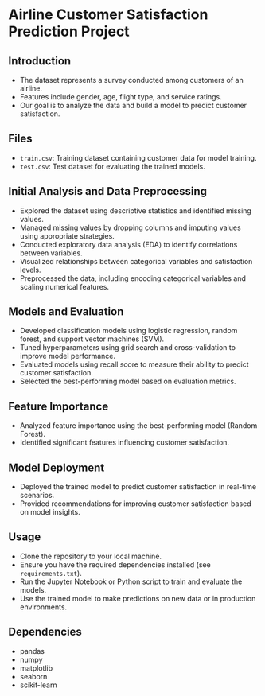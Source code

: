 # Airline Customer Satisfaction Prediction Project

## Introduction
- The dataset represents a survey conducted among customers of an airline.
- Features include gender, age, flight type, and service ratings.
- Our goal is to analyze the data and build a model to predict customer satisfaction.

## Files
- `train.csv`: Training dataset containing customer data for model training.
- `test.csv`: Test dataset for evaluating the trained models.

## Initial Analysis and Data Preprocessing
- Explored the dataset using descriptive statistics and identified missing values.
- Managed missing values by dropping columns and imputing values using appropriate strategies.
- Conducted exploratory data analysis (EDA) to identify correlations between variables.
- Visualized relationships between categorical variables and satisfaction levels.
- Preprocessed the data, including encoding categorical variables and scaling numerical features.

## Models and Evaluation
- Developed classification models using logistic regression, random forest, and support vector machines (SVM).
- Tuned hyperparameters using grid search and cross-validation to improve model performance.
- Evaluated models using recall score to measure their ability to predict customer satisfaction.
- Selected the best-performing model based on evaluation metrics.

## Feature Importance
- Analyzed feature importance using the best-performing model (Random Forest).
- Identified significant features influencing customer satisfaction.

## Model Deployment
- Deployed the trained model to predict customer satisfaction in real-time scenarios.
- Provided recommendations for improving customer satisfaction based on model insights.

## Usage
- Clone the repository to your local machine.
- Ensure you have the required dependencies installed (see `requirements.txt`).
- Run the Jupyter Notebook or Python script to train and evaluate the models.
- Use the trained model to make predictions on new data or in production environments.

## Dependencies
- pandas
- numpy
- matplotlib
- seaborn
- scikit-learn
